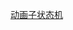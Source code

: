 [动画子状态机](file:///D:/Obsidian%20Unity/Unity/Unity%E5%9B%9B%E9%83%A8%E6%9B%B2/Assets/Scripts/Unity%C2%B7%E6%A0%B8%E5%BF%83/3D%E5%8A%A8%E7%94%BB/Lesson50_%E5%8A%A8%E7%94%BB%E5%AD%90%E7%8A%B6%E6%80%81%E6%9C%BA.cs)